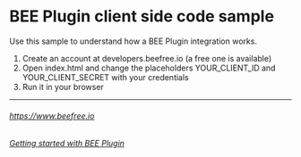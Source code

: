 # BEE Plugin client side code sample
Use this sample to understand how a BEE Plugin integration works.

1. Create an account at developers.beefree.io (a free one is available)
2. Open index.html and change the placeholders YOUR_CLIENT_ID and YOUR_CLIENT_SECRET with your credentials
3. Run it in your browser

-------------------------

###### https://www.beefree.io
###### [Getting started with BEE Plugin](http://help.beefree.io/hc/en-us/sections/201052881-Getting-started-with-BEE-Plugin)
